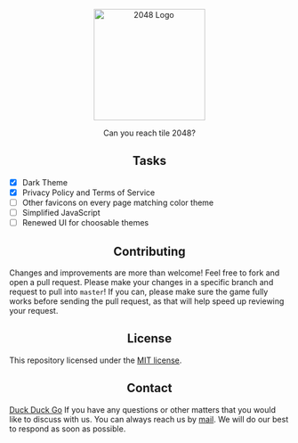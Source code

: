 <p align="center">
  <img width="200" src="https://upload.wikimedia.org/wikipedia/commons/8/8a/2048_logo.png" alt="2048 Logo">
</p>

<p align="center">Can you reach tile 2048?</p>

<h2 align="center">Tasks</h2>

- [x] Dark Theme
- [x] Privacy Policy and Terms of Service
- [ ] Other favicons on every page matching color theme
- [ ] Simplified JavaScript
- [ ] Renewed UI for choosable themes

<h2 align="center">Contributing</h2>

Changes and improvements are more than welcome! Feel free to fork and open a pull request. Please make your changes in a specific branch and request to pull into `master`! If you can, please make sure the game fully works before sending the pull request, as that will help speed up reviewing your request.

<h2 align="center">License</h2>

This repository licensed under the [MIT license](https://github.com/by-Philip/2048/blob/main/LICENSE).

<h2 align="center">Contact</h2>

[Duck Duck Go](https://duckduckgo.com)
If you have any questions or other matters that you would like to discuss with us. You can always reach us by [mail](mailto:contact@byphilip.ga). We will do our best to respond as soon as possible.
